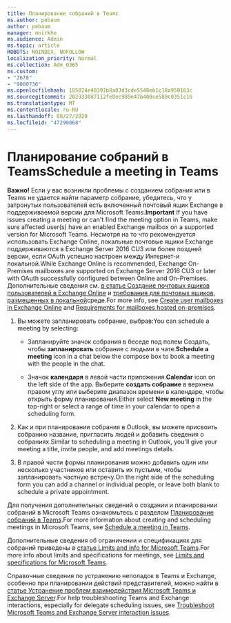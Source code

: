 ```yaml
---
title: Планирование собраний в Teams
ms.author: pebaum
author: pebaum
manager: mnirkhe
ms.audience: Admin
ms.topic: article
ROBOTS: NOINDEX, NOFOLLOW
localization_priority: Normal
ms.collection: Adm_O365
ms.custom:
- "2678"
- "9000736"
ms.openlocfilehash: 185024e40391b8a03d3cde5540eb1c18a950163c
ms.sourcegitcommit: 282933087112fe8ec989e47b400ce589c0351c16
ms.translationtype: MT
ms.contentlocale: ru-RU
ms.lasthandoff: 08/27/2020
ms.locfileid: "47290068"
---
```

# <a name="schedule-a-meeting-in-teams"></a><span data-ttu-id="c1a9f-102">Планирование собраний в Teams</span><span class="sxs-lookup"><span data-stu-id="c1a9f-102">Schedule a meeting in Teams</span></span>

<span data-ttu-id="c1a9f-103">**Важно!** Если у вас возникли проблемы с созданием собрания или в Teams не удается найти параметр собрание, убедитесь, что у затронутых пользователей есть включенный почтовый ящик Exchange в поддерживаемой версии для Microsoft Teams.</span><span class="sxs-lookup"><span data-stu-id="c1a9f-103">**Important** If you have issues creating a meeting or can't find the meeting option in Teams, make sure affected user(s) have an enabled Exchange mailbox on a supported version for Microsoft Teams.</span></span> <span data-ttu-id="c1a9f-104">Несмотря на то что рекомендуется использовать Exchange Online, локальные почтовые ящики Exchange поддерживаются в Exchange Server 2016 CU3 или более поздней версии, если OAuth успешно настроен между Интернет-и локальной.</span><span class="sxs-lookup"><span data-stu-id="c1a9f-104">While Exchange Online is recommended, Exchange On-Premises mailboxes are supported on Exchange Server 2016 CU3 or later with OAuth successfully configured between Online and On-Premises.</span></span> <span data-ttu-id="c1a9f-105">Дополнительные сведения см. [в статье Создание почтовых ящиков пользователей в Exchange Online](https://docs.microsoft.com/exchange/recipients-in-exchange-online/create-user-mailboxes) и [требования для почтовых ящиков, размещенных в локальной](https://docs.microsoft.com/microsoftteams/exchange-teams-interact#requirements-for-mailboxes-hosted-on-premises)среде.</span><span class="sxs-lookup"><span data-stu-id="c1a9f-105">For more info, see [Create user mailboxes in Exchange Online](https://docs.microsoft.com/exchange/recipients-in-exchange-online/create-user-mailboxes) and [Requirements for mailboxes hosted on-premises](https://docs.microsoft.com/microsoftteams/exchange-teams-interact#requirements-for-mailboxes-hosted-on-premises).</span></span> 

1. <span data-ttu-id="c1a9f-106">Вы можете запланировать собрание, выбрав:</span><span class="sxs-lookup"><span data-stu-id="c1a9f-106">You can schedule a meeting by selecting:</span></span>

    - <span data-ttu-id="c1a9f-107">Запланируйте значок собрания в беседе под полем Создать, чтобы **запланировать** собрание с людьми в чате.</span><span class="sxs-lookup"><span data-stu-id="c1a9f-107">**Schedule a meeting** icon in a chat below the compose box to book a meeting with the people in the chat.</span></span>

    - <span data-ttu-id="c1a9f-108">Значок **календаря** в левой части приложения.</span><span class="sxs-lookup"><span data-stu-id="c1a9f-108">**Calendar** icon on the left side of the app.</span></span> <span data-ttu-id="c1a9f-109">Выберите **создать собрание** в верхнем правом углу или выберите диапазон времени в календаре, чтобы открыть форму планирования.</span><span class="sxs-lookup"><span data-stu-id="c1a9f-109">Either select **New meeting** in the top-right or select a range of time in your calendar to open a scheduling form.</span></span>

2. <span data-ttu-id="c1a9f-110">Как и при планировании собрания в Outlook, вы можете присвоить собранию название, пригласить людей и добавить сведения о собраниях.</span><span class="sxs-lookup"><span data-stu-id="c1a9f-110">Similar to scheduling a meeting in Outlook, you'll give your meeting a title, invite people, and add meetings details.</span></span>

3. <span data-ttu-id="c1a9f-111">В правой части формы планирования можно добавить один или несколько участников или оставить их пустыми, чтобы запланировать частную встречу.</span><span class="sxs-lookup"><span data-stu-id="c1a9f-111">On the right side of the scheduling form you can add a channel or individual people, or leave both blank to schedule a private appointment.</span></span>

<span data-ttu-id="c1a9f-112">Для получения дополнительных сведений о создании и планировании собраний в Microsoft Teams ознакомьтесь с разделом [Планирование собраний в Teams](https://support.office.com/article/Schedule-a-meeting-in-Teams-943507a9-8583-4c58-b5d2-8ec8265e04e5).</span><span class="sxs-lookup"><span data-stu-id="c1a9f-112">For more information about creating and scheduling meetings in Microsoft Teams, see [Schedule a meeting in Teams](https://support.office.com/article/Schedule-a-meeting-in-Teams-943507a9-8583-4c58-b5d2-8ec8265e04e5).</span></span>

<span data-ttu-id="c1a9f-113">Дополнительные сведения об ограничении и спецификациях для собраний приведены в [статье Limits and info for Microsoft Teams](https://docs.microsoft.com/microsoftteams/limits-specifications-teams#meetings-and-calls).</span><span class="sxs-lookup"><span data-stu-id="c1a9f-113">For more info about limits and specifications for meetings, see [Limits and specifications for Microsoft Teams](https://docs.microsoft.com/microsoftteams/limits-specifications-teams#meetings-and-calls).</span></span>

<span data-ttu-id="c1a9f-114">Справочные сведения по устранению неполадок в Teams и Exchange, особенно при планировании действий представителей, можно найти в [статье Устранение проблем взаимодействия Microsoft Teams и Exchange Server](https://docs.microsoft.com/microsoftteams/troubleshoot/known-issues/teams-exchange-interaction-issue).</span><span class="sxs-lookup"><span data-stu-id="c1a9f-114">For help troubleshooting Teams and Exchange interactions, especially for delegate scheduling issues, see [Troubleshoot Microsoft Teams and Exchange Server interaction issues](https://docs.microsoft.com/microsoftteams/troubleshoot/known-issues/teams-exchange-interaction-issue).</span></span>